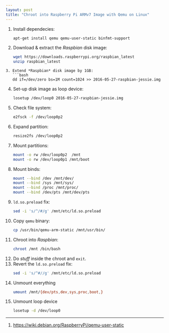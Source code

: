 ```yaml
---
layout: post
title: "Chroot into Raspberry Pi ARMv7 Image with Qemu on Linux"
---
```


1. Install dependecies:
   ```bash
   apt-get install qemu qemu-user-static binfmt-support
   ```
2. Download & extract the *Raspbian* disk image:
   ```bash
   wget https://downloads.raspberrypi.org/raspbian_latest
   unzip raspbian_latest
```
3. Extend *Raspbian* disk image by 1GB:
   ```bash
   dd if=/dev/zero bs=1M count=1024 >> 2016-05-27-raspbian-jessie.img
   ```
4. Set-up disk image as loop device:
   ```bash
   losetup /dev/loop0 2016-05-27-raspbian-jessie.img
   ```
5. Check file system:
   ```bash
   e2fsck -f /dev/loop0p2
   ```
6. Expand partition:
   ```bash
   resize2fs /dev/loop0p2
   ```
7. Mount partitions:
   ```bash
   mount -o rw /dev/loop0p2  /mnt
   mount -o rw /dev/loop0p1 /mnt/boot
   ```
8. Mount binds:
   ```bash
   mount --bind /dev /mnt/dev/
   mount --bind /sys /mnt/sys/
   mount --bind /proc /mnt/proc/
   mount --bind /dev/pts /mnt/dev/pts
   ```
9. `ld.so.preload` fix:
   ```bash
   sed -i 's/^/#/g' /mnt/etc/ld.so.preload
   ```
10. Copy `qemu` binary:
    ```bash
    cp /usr/bin/qemu-arm-static /mnt/usr/bin/
    ```
11. Chroot into *Raspbian*:
    ```bash
    chroot /mnt /bin/bash
    ```
12. Do *stuff* inside the chroot and `exit`.
13. Revert the `ld.so.preload` fix:
    ```bash
    sed -i 's/^#//g' /mnt/etc/ld.so.preload
    ```
14. Unmount everything
    ```bash
    umount /mnt/{dev/pts,dev,sys,proc,boot,}
    ```
15. Unmount loop device
    ```bash
    losetup -d /dev/loop0
    ```

---
1. <https://wiki.debian.org/RaspberryPi/qemu-user-static>
